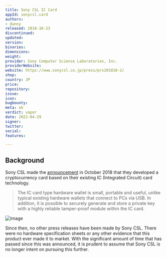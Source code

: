 ```yaml
---
title: Sony CSL IC Card
appId: sonycsl.card
authors:
- danny
released: 2018-10-23
discontinued: 
updated: 
version: 
binaries: 
dimensions: 
weight: 
provider: Sony Computer Science Laboratories, Inc.
providerWebsite: 
website: https://www.sonycsl.co.jp/press/prs201810-2/
shop: 
country: JP
price: 
repository: 
issue: 
icon: 
bugbounty: 
meta: ok
verdict: vapor
date: 2022-04-29
signer: 
twitter: 
social: 
features: 

---
```


## Background 

Sony CSL made the [announcement](https://www.sonycsl.co.jp/press/prs201810-2/) in October 2018 that they developed a cryptocurrency card based on their existing IC (Integrated Circuit) card technology.

> The IC card type hardware wallet is small, portable and useful, unlike typical existing hardware wallets that connect to PCs via USB. In addition, it is possible to securely generate and store a private key with a highly reliable tamper-proof module within the IC card.

![image](https://www.sonycsl.co.jp/wp-content/uploads/2018/10/prs201810-2_IC_card_en.png)

Since then, no other press releases have been made by Sony CSL. There were no hardware specification sheets or any other evidence that this product ever made it to market. With the significant amount of time that has passed since this was announced, it is prudent to assume that Sony CSL is no longer intent on pursuing this further.
